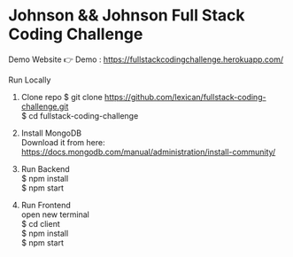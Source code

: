 # Johnson && Johnson Full Stack Coding Challenge

Demo Website
👉 Demo : https://fullstackcodingchallenge.herokuapp.com/

Run Locally
1. Clone repo
    $ git clone https://github.com/lexican/fullstack-coding-challenge.git <br>
    $ cd fullstack-coding-challenge

2. Install MongoDB<br>
    Download it from here: https://docs.mongodb.com/manual/administration/install-community/

3. Run Backend<br>
    $ npm install<br>
    $ npm start<br>

4. Run Frontend<br>
    open new terminal<br>
    $ cd client<br>
    $ npm install<br>
    $ npm start
